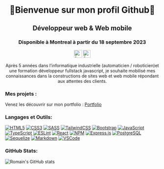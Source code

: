 <h1 align="center">👋Bienvenue sur mon profil Github👋</h1>
<h2 align="center">Développeur web  & Web mobile</h2>

<h3 align="center">Disponible à Montreal à partir du 18 septembre 2023</h3>
<p align="center" margin-top="80">
<a href="https://github.com/RomainVicidomini" target="_blank"><img src="https://img.shields.io/badge/github-%23121011.svg?style=flat&logo=github&logoColor=white" height="25" alt="badge github Romain vicidomini"></a>
<a href="https://www.linkedin.com/in/romain-vicidomini-390809135/" target="_blank"><img src="https://img.shields.io/badge/-LinkedIn-blue?style=flat&logo=Linkedin&logoColor=white" height="25" alt="badge linkedin Romain vicidomini"></a>
</p>

<p align="center">
Après 5 années dans l’informatique industrielle (automaticien / roboticien)et une formation développeur fullstack
javascript, je souhaite mobilisé mes connaissances dans la constructions de sites web et web
mobile répondant aux attentes des clients.
 </p>

<h3>Mes projets :</h3>

<p>Venez les découvrir sur mon portfolio : <a href="https://romain-vicidomini.netlify.app/">Portfolio</a>
</p>
<h3>Langages et Outils:</h3>

[![HTML5](https://img.shields.io/badge/html5-%23E34F26.svg?style=flat&logo=html5&logoColor=white)](#) [![CSS3](https://img.shields.io/badge/css3-%231572B6.svg?style=flat&logo=css3&logoColor=white)](#) [![SASS](https://img.shields.io/badge/SASS-hotpink.svg?style=flat&logo=SASS&logoColor=white)](#) [![TailwindCSS](https://img.shields.io/badge/Tailwindcss-%2338B2AC.svg?style=flat&logo=tailwind-css&logoColor=white)](#) [![Bootstrap](https://img.shields.io/badge/Bootstrap-563D7C?style=flat&logo=bootstrap&logoColor=white)](#) [![JavaScript](https://img.shields.io/badge/Javascript-%23323330.svg?style=flat&logo=javascript&logoColor=%23F7DF1E)](#) [![TypeScript](https://img.shields.io/badge/Typescript-%23007ACC.svg?style=flat&logo=typescript&logoColor=white)](#) [![ESLint](https://img.shields.io/badge/ESLint-4B3263?style=flat&logo=eslint&logoColor=white)](#) [![React](https://img.shields.io/badge/React-%2320232a.svg?style=flat&logo=react&logoColor=%2361DAFB)](#) [![NPM](https://img.shields.io/badge/NPM-%23000000.svg?style=flat&logo=npm&logoColor=white)](#) [![Express.js](https://img.shields.io/badge/Express.js-%23404d59.svg?style=flat&logo=express&logoColor=%2361DAFB)](#) [![PostgreSQL](https://img.shields.io/badge/PostgreSQL-4169E1?style=flat&logo=postgresql&logoColor=white)](#)  [![Sequelize](https://img.shields.io/badge/Sequelize-323330?style=flat&logo=sequelize&logoColor=blue)](#) [![Markdown](https://img.shields.io/badge/markdown-%23000000.svg?style=flat&logo=markdown&logoColor=white)](#) [![VSCode](https://img.shields.io/badge/Visual_Studio_Code-0078D4?style=flat&logo=visual%20studio%20code&logoColor=white)](#)

<h3>GitHub Stats:</h3>

![Romain's GitHub stats](https://github-readme-stats.vercel.app/api?username=RomainVicidomini&hide=contribs,prs&show=reviews&show_icons=true)
